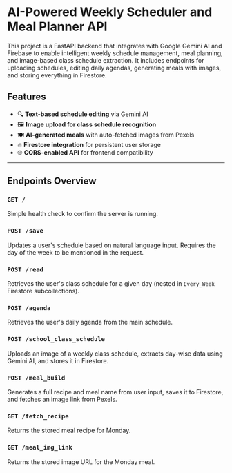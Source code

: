# AI-Powered Weekly Scheduler and Meal Planner API

This project is a FastAPI backend that integrates with Google Gemini AI and Firebase to enable intelligent weekly schedule management, meal planning, and image-based class schedule extraction. It includes endpoints for uploading schedules, editing daily agendas, generating meals with images, and storing everything in Firestore.

## Features

- 🔍 **Text-based schedule editing** via Gemini AI
- 🖼️ **Image upload for class schedule recognition**
- 🍽️ **AI-generated meals** with auto-fetched images from Pexels
- 🔥 **Firestore integration** for persistent user storage
- 🌐 **CORS-enabled API** for frontend compatibility

---

## Endpoints Overview

### `GET /`
Simple health check to confirm the server is running.

### `POST /save`
Updates a user's schedule based on natural language input. Requires the day of the week to be mentioned in the request.

### `POST /read`
Retrieves the user's class schedule for a given day (nested in `Every_Week` Firestore subcollections).

### `POST /agenda`
Retrieves the user's daily agenda from the main schedule.

### `POST /school_class_schedule`
Uploads an image of a weekly class schedule, extracts day-wise data using Gemini AI, and stores it in Firestore.

### `POST /meal_build`
Generates a full recipe and meal name from user input, saves it to Firestore, and fetches an image link from Pexels.

### `GET /fetch_recipe`
Returns the stored meal recipe for Monday.

### `GET /meal_img_link`
Returns the stored image URL for the Monday meal.
